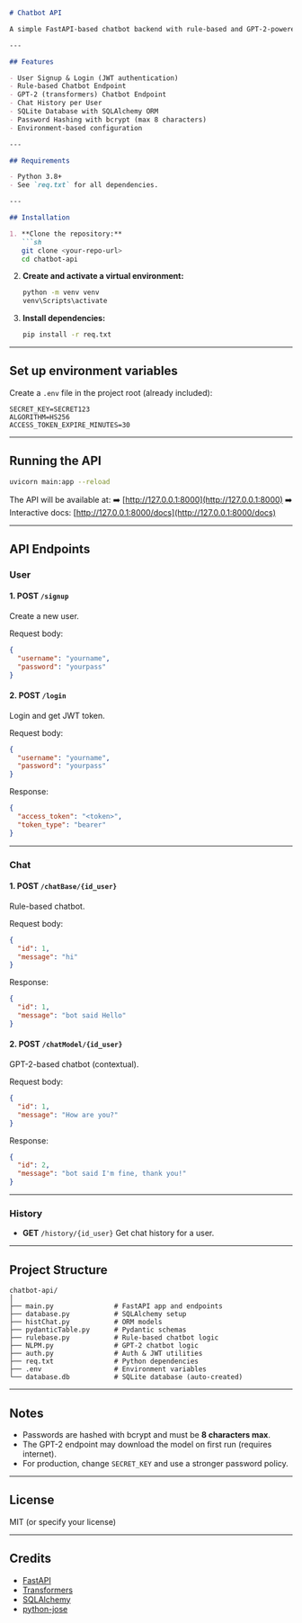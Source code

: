 ````markdown
# Chatbot API

A simple FastAPI-based chatbot backend with rule-based and GPT-2-powered responses, user authentication (JWT), and chat history storage using SQLite and SQLAlchemy.

---

## Features

- User Signup & Login (JWT authentication)
- Rule-based Chatbot Endpoint
- GPT-2 (transformers) Chatbot Endpoint
- Chat History per User
- SQLite Database with SQLAlchemy ORM
- Password Hashing with bcrypt (max 8 characters)
- Environment-based configuration

---

## Requirements

- Python 3.8+
- See `req.txt` for all dependencies.

---

## Installation

1. **Clone the repository:**
   ```sh
   git clone <your-repo-url>
   cd chatbot-api
````

2. **Create and activate a virtual environment:**

   ```sh
   python -m venv venv
   venv\Scripts\activate
   ```

3. **Install dependencies:**

   ```sh
   pip install -r req.txt
   ```

---

## Set up environment variables

Create a `.env` file in the project root (already included):

```
SECRET_KEY=SECRET123
ALGORITHM=HS256
ACCESS_TOKEN_EXPIRE_MINUTES=30
```

---

## Running the API

```sh
uvicorn main:app --reload
```

The API will be available at:
➡️ [http://127.0.0.1:8000](http://127.0.0.1:8000)
➡️ Interactive docs: [http://127.0.0.1:8000/docs](http://127.0.0.1:8000/docs)

---

## API Endpoints

### **User**

#### 1. POST `/signup`

Create a new user.

Request body:

```json
{
  "username": "yourname",
  "password": "yourpass"
}
```

#### 2. POST `/login`

Login and get JWT token.

Request body:

```json
{
  "username": "yourname",
  "password": "yourpass"
}
```

Response:

```json
{
  "access_token": "<token>",
  "token_type": "bearer"
}
```

---

### **Chat**

#### 1. POST `/chatBase/{id_user}`

Rule-based chatbot.

Request body:

```json
{
  "id": 1,
  "message": "hi"
}
```

Response:

```json
{
  "id": 1,
  "message": "bot said Hello"
}
```

#### 2. POST `/chatModel/{id_user}`

GPT-2-based chatbot (contextual).

Request body:

```json
{
  "id": 1,
  "message": "How are you?"
}
```

Response:

```json
{
  "id": 2,
  "message": "bot said I'm fine, thank you!"
}
```

---

### **History**

* **GET** `/history/{id_user}`
  Get chat history for a user.

---

## Project Structure

```
chatbot-api/
│
├── main.py               # FastAPI app and endpoints
├── database.py           # SQLAlchemy setup
├── histChat.py           # ORM models
├── pydanticTable.py      # Pydantic schemas
├── rulebase.py           # Rule-based chatbot logic
├── NLPM.py               # GPT-2 chatbot logic
├── auth.py               # Auth & JWT utilities
├── req.txt               # Python dependencies
├── .env                  # Environment variables
└── database.db           # SQLite database (auto-created)
```

---

## Notes

* Passwords are hashed with bcrypt and must be **8 characters max**.
* The GPT-2 endpoint may download the model on first run (requires internet).
* For production, change `SECRET_KEY` and use a stronger password policy.

---

## License

MIT (or specify your license)

---

## Credits

* [FastAPI](https://fastapi.tiangolo.com/)
* [Transformers](https://huggingface.co/transformers/)
* [SQLAlchemy](https://www.sqlalchemy.org/)
* [python-jose](https://github.com/mpdavis/python-jose)

```
```
